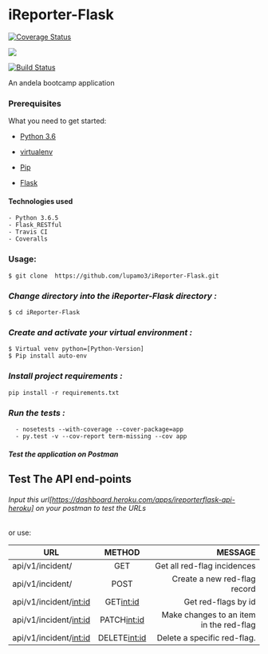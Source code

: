 # iReporter-Flask

[![Coverage Status](https://coveralls.io/repos/github/lupamo3/iReporter-Flask/badge.svg?branch=develop)](https://coveralls.io/github/lupamo3/iReporter-Flask?branch=develop)

<a href="https://codeclimate.com/github/lupamo3/iReporter-Flask/maintainability"><img src="https://api.codeclimate.com/v1/badges/2eb7bda101886f90ecbe/maintainability" /></a>

[![Build Status](https://travis-ci.org/lupamo3/iReporter-Flask.svg?branch=develop)](https://travis-ci.org/lupamo3/iReporter-Flask)

An andela bootcamp application


### Prerequisites

What you need to get started:

- [Python 3.6](https://www.python.org/download/releases/3.0/)

- [virtualenv](https://virtualenv.pypa.io/en/stable/)

- [Pip](https://pip.pypa.io/en/stable/installing/)

- [Flask](http://flask.pocoo.org/)

#### Technologies used
    - Python 3.6.5
    - Flask_RESTful
    - Travis CI
    - Coveralls


### Usage:
```
$ git clone  https://github.com/lupamo3/iReporter-Flask.git

```
### *Change directory into the iReporter-Flask directory :*
```
$ cd iReporter-Flask
```
### *Create and activate your virtual environment :*
```
$ Virtual venv python=[Python-Version]
$ Pip install auto-env
```
### *Install project requirements :*
```
pip install -r requirements.txt
```
### *Run the tests :*
```
  - nosetests --with-coverage --cover-package=app
  - py.test -v --cov-report term-missing --cov app
  ```

##### Test the application on Postman
## Test The API end-points
###### Input this url[https://dashboard.heroku.com/apps/ireporterflask-api-heroku] on your postman to test the URLs

or use:

| URL                       | METHOD        | MESSAGE                                |
| --------------------------|:-------------:| --------------------------------------:|
|api/v1/incident/           | GET           | Get all red-flag incidences            |
|api/v1/incident/           | POST          | Create a new red-flag record           |
|api/v1/incident/<int:id>   | GET<int:id>   | Get red-flags by id                    |
|api/v1/incident/<int:id>   | PATCH<int:id> | Make changes to an item in the red-flag|
|api/v1/incident/<int:id>   | DELETE<int:id>| Delete a specific red-flag.            |

